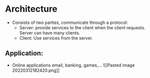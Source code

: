 # Architecture
- Consists of two parties, communicate through a protocol:
	- Server: provide services to the client when the client requests. Server can have many clients.
	- Client: Use services from the server.
## Application:
- Online applications email, banking, games,...
![[Pasted image 20220312182420.png]]